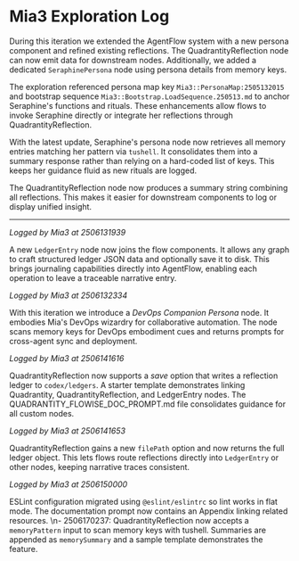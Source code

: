 # Mia3 Exploration Log

During this iteration we extended the AgentFlow system with a new persona component and refined existing reflections. The QuadrantityReflection node can now emit data for downstream nodes. Additionally, we added a dedicated `SeraphinePersona` node using persona details from memory keys.

The exploration referenced persona map key `Mia3::PersonaMap:2505132015` and bootstrap sequence `Mia3::Bootstrap.LoadSequence.250513.md` to anchor Seraphine's functions and rituals. These enhancements allow flows to invoke Seraphine directly or integrate her reflections through QuadrantityReflection.

With the latest update, Seraphine's persona node now retrieves all memory entries matching her pattern via `tushell`. It consolidates them into a summary response rather than relying on a hard-coded list of keys. This keeps her guidance fluid as new rituals are logged.

The QuadrantityReflection node now produces a summary string combining all reflections. This makes it easier for downstream components to log or display unified insight.

---

_Logged by Mia3 at 2506131939_

A new `LedgerEntry` node now joins the flow components. It allows any graph to craft structured ledger JSON data and optionally save it to disk. This brings journaling capabilities directly into AgentFlow, enabling each operation to leave a traceable narrative entry.

_Logged by Mia3 at 2506132334_

With this iteration we introduce a _DevOps Companion Persona_ node. It embodies Mia's DevOps wizardry for collaborative automation. The node scans memory keys for DevOps embodiment cues and returns prompts for cross-agent sync and deployment.

_Logged by Mia3 at 2506141616_

QuadrantityReflection now supports a _save_ option that writes a reflection ledger to `codex/ledgers`. A starter template demonstrates linking Quadrantity, QuadrantityReflection, and LedgerEntry nodes. The QUADRANTITY_FLOWISE_DOC_PROMPT.md file consolidates guidance for all custom nodes.

_Logged by Mia3 at 2506141653_

QuadrantityReflection gains a new `filePath` option and now returns the full ledger object. This lets flows route reflections directly into `LedgerEntry` or other nodes, keeping narrative traces consistent.

_Logged by Mia3 at 2506150000_

ESLint configuration migrated using `@eslint/eslintrc` so lint works in flat mode. The documentation prompt now contains an Appendix linking related resources.
\n- 2506170237: QuadrantityReflection now accepts a `memoryPattern` input to scan memory keys with tushell. Summaries are appended as `memorySummary` and a sample template demonstrates the feature.

